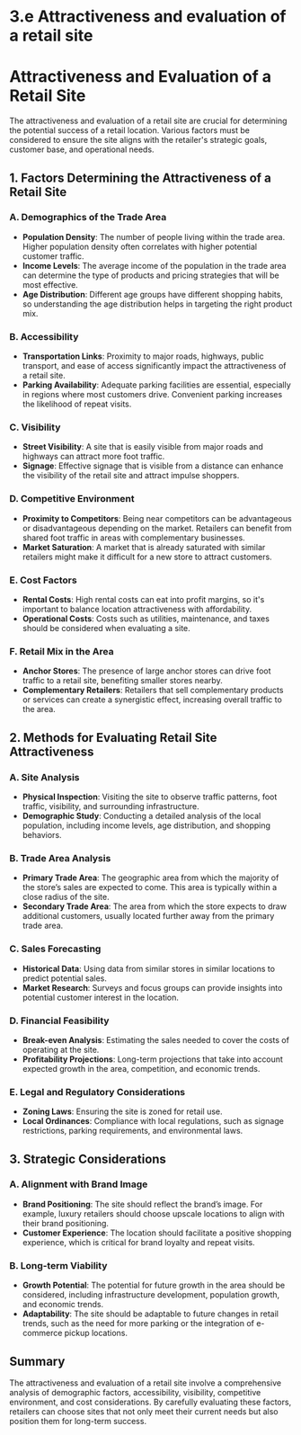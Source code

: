 # 3.e Attractiveness and evaluation of a retail site
# Attractiveness and Evaluation of a Retail Site

The attractiveness and evaluation of a retail site are crucial for determining the potential success of a retail location. Various factors must be considered to ensure the site aligns with the retailer's strategic goals, customer base, and operational needs.

## 1. Factors Determining the Attractiveness of a Retail Site

### A. Demographics of the Trade Area
- **Population Density**: The number of people living within the trade area. Higher population density often correlates with higher potential customer traffic.
- **Income Levels**: The average income of the population in the trade area can determine the type of products and pricing strategies that will be most effective.
- **Age Distribution**: Different age groups have different shopping habits, so understanding the age distribution helps in targeting the right product mix.

### B. Accessibility
- **Transportation Links**: Proximity to major roads, highways, public transport, and ease of access significantly impact the attractiveness of a retail site.
- **Parking Availability**: Adequate parking facilities are essential, especially in regions where most customers drive. Convenient parking increases the likelihood of repeat visits.

### C. Visibility
- **Street Visibility**: A site that is easily visible from major roads and highways can attract more foot traffic.
- **Signage**: Effective signage that is visible from a distance can enhance the visibility of the retail site and attract impulse shoppers.

### D. Competitive Environment
- **Proximity to Competitors**: Being near competitors can be advantageous or disadvantageous depending on the market. Retailers can benefit from shared foot traffic in areas with complementary businesses.
- **Market Saturation**: A market that is already saturated with similar retailers might make it difficult for a new store to attract customers.

### E. Cost Factors
- **Rental Costs**: High rental costs can eat into profit margins, so it's important to balance location attractiveness with affordability.
- **Operational Costs**: Costs such as utilities, maintenance, and taxes should be considered when evaluating a site.

### F. Retail Mix in the Area
- **Anchor Stores**: The presence of large anchor stores can drive foot traffic to a retail site, benefiting smaller stores nearby.
- **Complementary Retailers**: Retailers that sell complementary products or services can create a synergistic effect, increasing overall traffic to the area.

## 2. Methods for Evaluating Retail Site Attractiveness

### A. Site Analysis
- **Physical Inspection**: Visiting the site to observe traffic patterns, foot traffic, visibility, and surrounding infrastructure.
- **Demographic Study**: Conducting a detailed analysis of the local population, including income levels, age distribution, and shopping behaviors.

### B. Trade Area Analysis
- **Primary Trade Area**: The geographic area from which the majority of the store’s sales are expected to come. This area is typically within a close radius of the site.
- **Secondary Trade Area**: The area from which the store expects to draw additional customers, usually located further away from the primary trade area.

### C. Sales Forecasting
- **Historical Data**: Using data from similar stores in similar locations to predict potential sales.
- **Market Research**: Surveys and focus groups can provide insights into potential customer interest in the location.

### D. Financial Feasibility
- **Break-even Analysis**: Estimating the sales needed to cover the costs of operating at the site.
- **Profitability Projections**: Long-term projections that take into account expected growth in the area, competition, and economic trends.

### E. Legal and Regulatory Considerations
- **Zoning Laws**: Ensuring the site is zoned for retail use.
- **Local Ordinances**: Compliance with local regulations, such as signage restrictions, parking requirements, and environmental laws.

## 3. Strategic Considerations

### A. Alignment with Brand Image
- **Brand Positioning**: The site should reflect the brand’s image. For example, luxury retailers should choose upscale locations to align with their brand positioning.
- **Customer Experience**: The location should facilitate a positive shopping experience, which is critical for brand loyalty and repeat visits.

### B. Long-term Viability
- **Growth Potential**: The potential for future growth in the area should be considered, including infrastructure development, population growth, and economic trends.
- **Adaptability**: The site should be adaptable to future changes in retail trends, such as the need for more parking or the integration of e-commerce pickup locations.

## Summary
The attractiveness and evaluation of a retail site involve a comprehensive analysis of demographic factors, accessibility, visibility, competitive environment, and cost considerations. By carefully evaluating these factors, retailers can choose sites that not only meet their current needs but also position them for long-term success.
